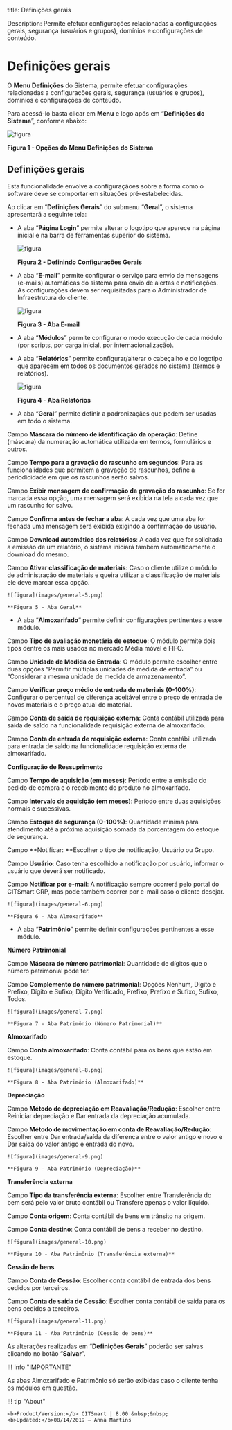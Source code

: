 title: Definições gerais

Description: Permite efetuar configurações relacionadas a configurações gerais,
segurança (usuários e grupos), domínios e configurações de conteúdo.

# Definições gerais

O **Menu Definições** do Sistema, permite efetuar configurações relacionadas a
configurações gerais, segurança (usuários e grupos), domínios e configurações de
conteúdo.

Para acessá-lo basta clicar em **Menu** e logo após em “**Definições do
Sistema**”, conforme abaixo:

![figura](images/general-1.png)

**Figura 1 - Opções do Menu Definições do Sistema**

Definições gerais
-----------------

Esta funcionalidade envolve a configuraçãoes sobre a forma como o software deve
se comportar em situações pré-estabelecidas.

Ao clicar em “**Definições Gerais**” do submenu “**Geral**”, o sistema
apresentará a seguinte tela:

-   A aba “**Página Login**” permite alterar o logotipo que aparece na página
    inicial e na barra de ferramentas superior do sistema.

    ![figura](images/general-2.png)
    
    **Figura 2 - Definindo Configurações Gerais**

-   A aba “**E-mail**” permite configurar o serviço para envio de mensagens
    (e-mails) automáticas do sistema para envio de alertas e notificações. As
    configurações devem ser requisitadas para o Administrador de Infraestrutura
    do cliente.

    ![figura](images/general-3.png)
    
    **Figura 3 - Aba E-mail**

-   A aba “**Módulos**” permite configurar o modo execução de cada módulo (por
    scripts, por carga inicial, por internacionalização).

-   A aba “**Relatórios**” permite configurar/alterar o cabeçalho e do logotipo
    que aparecem em todos os documentos gerados no sistema (termos e
    relatórios).

    ![figura](images/general-4.png)
    
    **Figura 4 - Aba Relatórios**

-   A aba “**Geral**” permite definir a padronizaçães que podem ser usadas em
    todo o sistema.

   Campo **Máscara do número de identificação da operação**: Define (máscara)
   da numeração automática utilizada em termos, formulários e outros.

   Campo **Tempo para a gravação do rascunho em segundos**: Para as
   funcionalidades que permitem a gravação de rascunhos, define a periodicidade
   em que os rascunhos serão salvos.

   Campo **Exibir mensagem de confirmação da gravação do rascunho**: Se for
   marcada essa opção, uma mensagem será exibida na tela a cada vez que um
   rascunho for salvo.

   Campo **Confirma antes de fechar a aba**: A cada vez que uma aba for fechada
   uma mensagem será exibida exigindo a confirmação do usuário.

   Campo **Download automático dos relatórios**: A cada vez que for solicitada
   a emissão de um relatório, o sistema iniciará também automaticamente o
   download do mesmo.

   Campo **Ativar classificação de materiais**: Caso o cliente utilize o módulo
   de administração de materiais e queira utilizar a classificação de materiais
   ele deve marcar essa opção.

    ![figura](images/general-5.png)
    
    **Figura 5 - Aba Geral**

-   A aba “**Almoxarifado**” permite definir configurações pertinentes a esse
    módulo.

   Campo **Tipo de avaliação monetária de estoque**: O módulo permite dois
   tipos dentre os mais usados no mercado Média móvel e FIFO.

   Campo **Unidade de Medida de Entrada**: O módulo permite escolher entre duas
   opções “Permitir múltiplas unidades de medida de entrada” ou “Considerar a
   mesma unidade de medida de armazenamento”.

   Campo **Verificar preço médio de entrada de materiais (0-100%)**: Configurar
   o percentual de diferença aceitável entre o preço de entrada de novos
   materiais e o preço atual do material.

   Campo **Conta de saída de requisição externa**: Conta contábil utilizada
   para saída de saldo na funcionalidade requisição externa de almoxarifado.

   Campo **Conta de entrada de requisição externa**: Conta contábil utilizada
   para entrada de saldo na funcionalidade requisição externa de almoxarifado.

   **Configuração de Ressuprimento**

   Campo **Tempo de aquisição (em meses)**: Período entre a emissão do pedido
   de compra e o recebimento do produto no almoxarifado.

   Campo **Intervalo de aquisição (em meses)**: Período entre duas aquisições
   normais e sucessivas.

   Campo **Estoque de segurança (0-100%)**: Quantidade mínima para atendimento
   até a próxima aquisição somada da porcentagem do estoque de segurança.

   Campo **Notificar: **Escolher o tipo de notificação, Usuário ou Grupo.

   Campo **Usuário**: Caso tenha escolhido a notificação por usuário, informar
   o usuário que deverá ser notificado.

   Campo **Notificar por e-mail**: A notificação sempre ocorrerá pelo portal do
   CITSmart GRP, mas pode também ocorrer por e-mail caso o cliente desejar.

    ![figura](images/general-6.png)

    **Figura 6 - Aba Almoxarifado**

-   A aba “**Patrimônio**” permite definir configurações pertinentes a esse
    módulo.

   **Número Patrimonial**

   Campo **Máscara do número patrimonial**: Quantidade de dígitos que o número
   patrimonial pode ter.

   Campo **Complemento do número patrimonial**: Opções Nenhum, Dígito e
   Prefixo, Dígito e Sufixo, Dígito Verificado, Prefixo, Prefixo e Sufixo,
   Sufixo, Todos.

    ![figura](images/general-7.png)
    
    **Figura 7 - Aba Patrimônio (Número Patrimonial)**

   **Almoxarifado**

   Campo **Conta almoxarifado**: Conta contábil para os bens que estão em
   estoque.

    ![figura](images/general-8.png)
    
    **Figura 8 - Aba Patrimônio (Almoxarifado)**

   **Depreciação**

   Campo **Método de depreciação em Reavaliação/Redução**: Escolher entre
   Reiniciar depreciação e Dar entrada da depreciação acumulada.

   Campo **Método de movimentação em conta de Reavaliação/Redução**: Escolher
   entre Dar entrada/saída da diferença entre o valor antigo e novo e Dar saída
   do valor antigo e entrada do novo.

    ![figura](images/general-9.png)
    
    **Figura 9 - Aba Patrimônio (Depreciação)**

   **Transferência externa**

   Campo **Tipo da transferência externa**: Escolher entre Transferência do bem
   será pelo valor bruto contábil ou Transfere apenas o valor líquido.

   Campo **Conta origem**: Conta contábil de bens em trânsito na origem.

   Campo **Conta destino**: Conta contábil de bens a receber no destino.

    ![figura](images/general-10.png)
    
    **Figura 10 - Aba Patrimônio (Transferência externa)**

   **Cessão de bens**

   Campo **Conta de Cessão**: Escolher conta contábil de entrada dos bens
   cedidos por terceiros.

   Campo **Conta de saída de Cessão**: Escolher conta contábil de saída para os
   bens cedidos a terceiros.

    ![figura](images/general-11.png)
    
    **Figura 11 - Aba Patrimônio (Cessão de bens)**

As alterações realizadas em “**Definições Gerais**” poderão ser salvas clicando
no botão “**Salvar**”.

!!! info "IMPORTANTE"

   As abas Almoxarifado e Patrimônio só serão exibidas caso o cliente tenha os
   módulos em questão.


!!! tip "About"

    <b>Product/Version:</b> CITSmart | 8.00 &nbsp;&nbsp;
    <b>Updated:</b>08/14/2019 – Anna Martins
